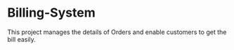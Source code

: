 # Billing-System
<p>This project manages the details of
Orders and enable customers to get the bill easily.</p>
